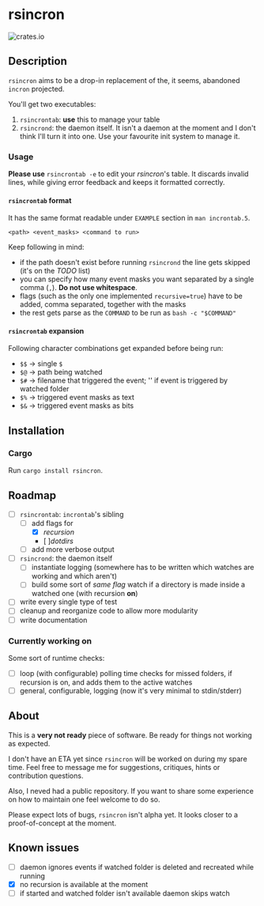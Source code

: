 # rsincron
![crates.io](https://img.shields.io/crates/v/rsincron.svg)

## Description
`rsincron` aims to be a drop-in replacement of the, it seems, abandoned
`incron` projected. 

You'll get two executables:
1. `rsincrontab`: **use** this to manage your table
2. `rsincrond`: the daemon itself. It isn't a daemon at the moment and I don't
   think I'll turn it into one. Use your favourite init system to manage it.

### Usage
**Please use** `rsincrontab -e` to edit your *rsincron*'s table. It discards
invalid lines, while giving error feedback and keeps it formatted correctly.

#### `rsincrontab` format
It has the same format readable under `EXAMPLE` section in `man incrontab.5`.
```
<path> <event_masks> <command to run>
```

Keep following in mind:
- if the path doesn't exist before running `rsincrond` the line gets skipped
  (it's on the *TODO* list)
- you can specify how many event masks you want separated by a single comma (`,`). **Do not use whitespace**.
- flags (such as the only one implemented `recursive=true`) have to be added,
  comma separated, together with the masks
- the rest gets parse as the `COMMAND` to be run as `bash -c "$COMMAND"`

#### `rsincrontab` expansion
Following character combinations get expanded before being run:
- `$$` -> single `$`
- `$@` -> path being watched
- `$#` -> filename that triggered the event; '' if event is triggered by
  watched folder
- `$%` -> triggered event masks as text
- `$&` -> triggered event masks as bits


## Installation
### Cargo
Run ```cargo install rsincron```.

## Roadmap
- [ ] `rsincrontab`: `incrontab`'s sibling
	- [ ] add flags for
		- [x] *recursion* 
		- [ ]*dotdirs*
	- [ ] add more verbose output

- [ ] `rsincrond`: the daemon itself
	- [ ] instantiate logging (somewhere has to be written which watches are
	  working and which aren't)
	- [ ] build some sort of *same flag* watch if a directory is made inside a 
	  watched one (with recursion **on**)

- [ ] write every single type of test
- [ ] cleanup and reorganize code to allow more modularity
- [ ] write documentation

### Currently working on
Some sort of runtime checks:
- [ ] loop (with configurable) polling time checks for missed
  folders, if recursion is on, and adds them to the active watches
- [ ] general, configurable, logging (now it's very minimal to stdin/stderr)

## About
This is a **very not ready** piece of software. Be ready for things not working
as expected.

I don't have an ETA yet since `rsincron` will be worked on during my spare time.
Feel free to message me for suggestions, critiques, hints or
contribution questions.

Also, I neved had a public repository. If you want to share some experience
on how to maintain one feel welcome to do so.

Please expect lots of bugs, `rsincron` isn't alpha yet. It looks closer to a
proof-of-concept at the moment.

## Known issues
- [ ] daemon ignores events if watched folder is deleted and recreated while
  running
- [x] no recursion is available at the moment
- [ ] if started and watched folder isn't available daemon skips watch
